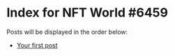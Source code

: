 # Index for NFT World #6459
Posts will be displayed in the order below:

- [Your first post](./001-first.md)


